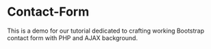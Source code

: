 # Contact-Form
This is a demo for our tutorial dedicated to crafting working Bootstrap contact form with PHP and AJAX background.
